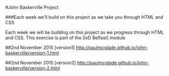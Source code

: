 #John Baskerville Project

###Each week we'll build on this project as we take you through HTML and CSS

Each week we will be building on this project as we progress through HTML and CSS. This exercise is part of the [IxD Belfast] module

##2nd November 2015
[version1] http://paulmcglade.github.io/john-baskerville/version-1.html

##2nd November 2015
[version2] http://paulmcglade.github.io/john-baskerville/version-2.html
